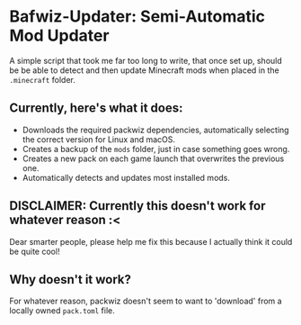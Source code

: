 # Bafwiz-Updater: Semi-Automatic Mod Updater
A simple script that took me far too long to write, that once set up, should be be able to detect and then update Minecraft mods when placed in the `.minecraft` folder.
## Currently, here's what it does:
* Downloads the required packwiz dependencies, automatically selecting the correct version for Linux and macOS.
* Creates a backup of the `mods` folder, just in case something goes wrong.
* Creates a new pack on each game launch that overwrites the previous one.
* Automatically detects and updates most installed mods.
## DISCLAIMER: Currently this doesn't work for whatever reason :<
Dear smarter people, please help me fix this because I actually think it could be quite cool!
## Why doesn't it work?
For whatever reason, packwiz doesn't seem to want to 'download' from a locally owned `pack.toml` file.
